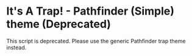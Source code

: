 # It's A Trap! - Pathfinder (Simple) theme (Deprecated)

This script is deprecated. Please use the generic Pathfinder trap theme instead.
